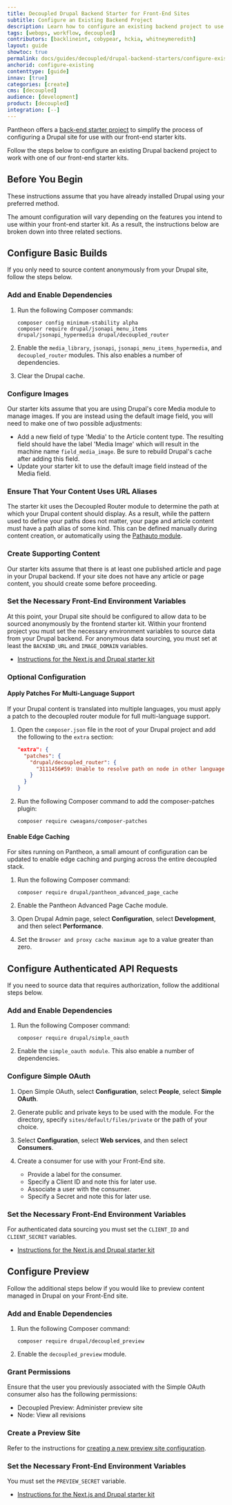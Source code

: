 ```yaml
---
title: Decoupled Drupal Backend Starter for Front-End Sites
subtitle: Configure an Existing Backend Project
description: Learn how to configure an existing backend project to use a frontend starter kit.
tags: [webops, workflow, decoupled]
contributors: [backlineint, cobypear, hckia, whitneymeredith]
layout: guide
showtoc: true
permalink: docs/guides/decoupled/drupal-backend-starters/configure-existing
anchorid: configure-existing
contenttype: [guide]
innav: [true]
categories: [create]
cms: [decoupled]
audience: [development]
product: [decoupled]
integration: [--]
---
```


Pantheon offers a [back-end starter project](./creating-a-new-project) to
simplify the process of configuring a Drupal site for use with our front-end
starter kits.

Follow the steps below to configure an existing Drupal backend project to work with one of our front-end starter kits.

## Before You Begin

These instructions assume that you have already installed Drupal using your
preferred method.

The amount configuration will vary depending on the features you intend to use within your front-end starter kit. As a result, the instructions
below are broken down into three related sections.

## Configure Basic Builds

If you only need to source content anonymously from your Drupal site, follow the steps below.

### Add and Enable Dependencies

1. Run the following Composer commands:

    ```bash{promptUser: user}
    composer config minimum-stability alpha
    composer require drupal/jsonapi_menu_items drupal/jsonapi_hypermedia drupal/decoupled_router
    ```

1. Enable the `media_library`, `jsonapi`, `jsonapi_menu_items_hypermedia`, and `decoupled_router` modules. This also enables a number of dependencies.

1. Clear the Drupal cache.

### Configure Images

Our starter kits assume that you are using Drupal's core Media module to manage images. If you are instead using the default image field, you will need to make one of two possible adjustments:

- Add a new field of type 'Media' to the Article content type. The resulting
  field should have the label 'Media Image' which will result in the machine
  name `field_media_image`. Be sure to rebuild Drupal's cache after adding this field.
- Update your starter kit to use the default image field instead of the Media
  field.

### Ensure That Your Content Uses URL Aliases

The starter kit uses the Decoupled Router module to determine the path at which your Drupal content should display. As a result, while the pattern used to define your paths does not matter, your page and article content must have a path alias of some kind. This can be defined manually during content creation, or automatically using the [Pathauto module](https://www.drupal.org/project/pathauto).

### Create Supporting Content

Our starter kits assume that there is at least one published article and page in your Drupal backend. If your site does not have any article or page content, you should create some before proceeding.

### Set the Necessary Front-End Environment Variables

At this point, your Drupal site should be configured to allow data to be sourced anonymously by the frontend starter kit. Within your frontend project you must set the necessary environment variables to source data from your Drupal backend. For anonymous data sourcing, you must set at least the `BACKEND_URL` and `IMAGE_DOMAIN` variables.

- [Instructions for the Next.js and Drupal starter kit](../../frontend-starters/nextjs/nextjs-drupal/setting-environment-variables)

### Optional Configuration

#### Apply Patches For Multi-Language Support

If your Drupal content is translated into multiple languages, you must
apply a patch to the decoupled router module for full multi-language support.

1. Open the `composer.json` file in the root of your Drupal project and add the following to the `extra` section:

    ```json
    "extra": {
      "patches": {
        "drupal/decoupled_router": {
          "3111456#59: Unable to resolve path on node in other language than default": "https://www.drupal.org/files/issues/2022-12-01/decouple_router-3111456-resolve-language-issue-58--get-translation.patch"
        }
      }
    }
    ```

1. Run the following Composer command to add the composer-patches plugin:

    ```bash{promptUser: user}
    composer require cweagans/composer-patches
    ```

#### Enable Edge Caching

For sites running on Pantheon, a small amount of configuration can be updated to enable edge caching and purging across the entire decoupled stack.

1. Run the following Composer command:

    ```bash{promptUser: user}
    composer require drupal/pantheon_advanced_page_cache
    ```

1. Enable the Pantheon Advanced Page Cache module.

1. Open Drupal Admin page, select **Configuration**, select **Development**, and then select **Performance**.

1. Set the `Browser and proxy cache maximum age` to a value greater than zero.

## Configure Authenticated API Requests

If you need to source data that requires authorization, follow the additional
steps below.

### Add and Enable Dependencies

1. Run the following Composer command:

    ```bash{promptUser: user}
    composer require drupal/simple_oauth
    ```

1. Enable the `simple_oauth module`. This also enable a number of
  dependencies.

### Configure Simple OAuth

1. Open Simple OAuth, select **Configuration**, select **People**, select **Simple OAuth**.

1. Generate public and private keys to be used with the module. For the
  directory, specify `sites/default/files/private` or the path of your choice.

1. Select **Configuration**, select **Web services**, and then select
  **Consumers**.

1. Create a consumer for use with your Front-End site.
    - Provide a label for the consumer.
    - Specify a Client ID and note this for later use.
    - Associate a user with the consumer.
    - Specify a Secret and note this for later use.

### Set the Necessary Front-End Environment Variables

For authenticated data sourcing you must set the `CLIENT_ID` and
`CLIENT_SECRET` variables.

- [Instructions for the Next.js and Drupal starter kit](/guides/decoupled/drupal-frontend-starters/environment-variables)

## Configure Preview

Follow the additional steps below if you would like to preview content managed in Drupal on your Front-End site.

### Add and Enable Dependencies

1. Run the following Composer command:

    ```bash{promptUser: user}
    composer require drupal/decoupled_preview
    ```

1. Enable the `decoupled_preview` module.

### Grant Permissions

Ensure that the user you previously associated with the Simple OAuth consumer
also has the following permissions:

- Decoupled Preview: Administer preview site
- Node: View all revisions

### Create a Preview Site

Refer to the instructions for [creating a new preview site configuration](/guides/decoupled/drupal-backend-starters/preview-site).

### Set the Necessary Front-End Environment Variables

You must set the `PREVIEW_SECRET` variable.

- [Instructions for the Next.js and Drupal starter kit](/guides/decoupled/drupal-frontend-starters/environment-variables)
